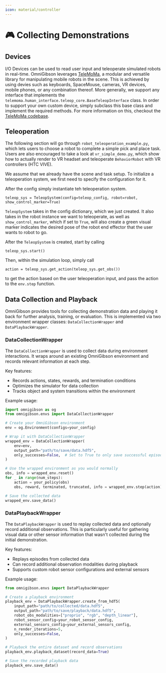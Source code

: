 ```yaml
---
icon: material/controller
---
```


# 🎮 **Collecting Demonstrations**


## Devices
I/O Devices can be used to read user input and teleoperate simulated robots in real-time. OmniGibson leverages [TeleMoMa](https://robin-lab.cs.utexas.edu/telemoma-web/), a modular and versatile library for manipulating mobile robots in the scene. This is achieved by using devies such as keyboards, SpaceMouse, cameras, VR devices, mobile phones, or any combination thereof. More generally, we support any interface that implements the `telemoma.human_interface.teleop_core.BaseTeleopInterface` class. In order to support your own custom device, simply subclass this base class and implement the required methods. For more information on this, checkout the [TeleMoMa codebase](https://github.com/UT-Austin-RobIn/telemoma).

## Teleoperation

The following section will go through `robot_teleoperation_example.py`, which lets users to choose a robot to complete a simple pick and place task. Users are also encouraged to take a look at `vr_simple_demo.py`, which show how to actually render to VR headset and teleoperate `BehaviorRobot` with VR controllers (HTC VIVE).

We assume that we already have the scene and task setup. To initialize a teleoperation system, we first need to specify the configuration for it.  

After the config simply instantiate teh teleoperation system.

```{.python .annotate}
teleop_sys = TeleopSystem(config=teleop_config, robot=robot, show_control_marker=True)
```

`TeleopSystem` takes in the config dictionary, which we just created. It also takes in the robot instance we want to teleoperate, as well as `show_control_marker`, which if set to `True`, will also create a green visual marker indicates the desired pose of the robot end effector that the user wants to robot to go.

After the `TeleopSystem` is created, start by calling
```{.python .annotate}
teleop_sys.start()
```

Then, within the simulation loop, simply call

```{.python .annotate}
action = teleop_sys.get_action(teleop_sys.get_obs())
```

to get the action based on the user teleoperation input, and pass the action to the `env.step` function.

## Data Collection and Playback

OmniGibson provides tools for collecting demonstration data and playing it back for further analysis, training, or evaluation. This is implemented via two environment wrapper classes: `DataCollectionWrapper` and `DataPlaybackWrapper`.

### DataCollectionWrapper

The `DataCollectionWrapper` is used to collect data during environment interactions. It wraps around an existing OmniGibson environment and records relevant information at each step.

Key features:

 - Records actions, states, rewards, and termination conditions
 - Optimizes the simulator for data collection
 - Tracks object and system transitions within the environment

Example usage:

```python
import omnigibson as og
from omnigibson.envs import DataCollectionWrapper

# Create your OmniGibson environment
env = og.Environment(configs=your_config)

# Wrap it with DataCollectionWrapper
wrapped_env = DataCollectionWrapper(
    env=env,
    output_path="path/to/save/data.hdf5",
    only_successes=False,  # Set to True to only save successful episodes
)

# Use the wrapped environment as you would normally
obs, info = wrapped_env.reset()
for _ in range(num_steps):
    action = your_policy(obs)
    obs, reward, terminated, truncated, info = wrapped_env.step(action)

# Save the collected data
wrapped_env.save_data()
```

### DataPlaybackWrapper

The `DataPlaybackWrapper` is used to replay collected data and optionally record additional observations. This is particularly useful for gathering visual data or other sensor information that wasn't collected during the initial demonstration.

Key features:
 - Replays episodes from collected data
 - Can record additional observation modalities during playback
 - Supports custom robot sensor configurations and external sensors

Example usage:

```python
from omnigibson.envs import DataPlaybackWrapper

# Create a playback environment
playback_env = DataPlaybackWrapper.create_from_hdf5(
    input_path="path/to/collected/data.hdf5",
    output_path="path/to/save/playback/data.hdf5",
    robot_obs_modalities=["proprio", "rgb", "depth_linear"],
    robot_sensor_config=your_robot_sensor_config,
    external_sensors_config=your_external_sensors_config,
    n_render_iterations=5,
    only_successes=False,
)

# Playback the entire dataset and record observations
playback_env.playback_dataset(record_data=True)

# Save the recorded playback data
playback_env.save_data()
```